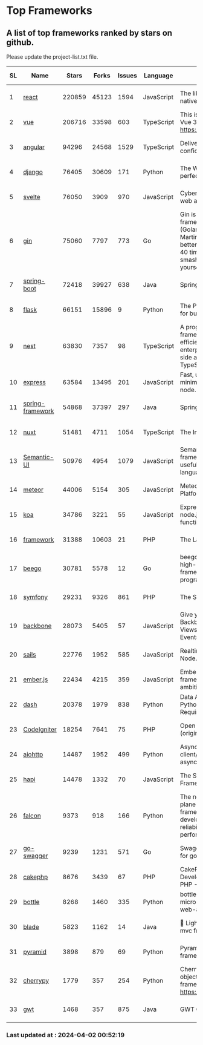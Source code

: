 # Top Frameworks
## A list of top frameworks ranked by stars on github.  
Please update the project-list.txt file.

| SL| Name  | Stars| Forks| Issues | Language | Description | Last Commit |
| --| ------| -----| ---- | ------ | -------- | ----------- | ----------- |
| 1 | [react](https://github.com/facebook/react) | 220859 | 45123 | 1594 | JavaScript | The library for web and native user interfaces. | 2024-04-01 21:45:49 |
| 2 | [vue](https://github.com/vuejs/vue) | 206716 | 33598 | 603 | TypeScript | This is the repo for Vue 2. For Vue 3, go to https://github.com/vuejs/core | 2023-12-31 13:23:55 |
| 3 | [angular](https://github.com/angular/angular) | 94296 | 24568 | 1529 | TypeScript | Deliver web apps with confidence 🚀 | 2024-04-01 18:00:11 |
| 4 | [django](https://github.com/django/django) | 76405 | 30609 | 171 | Python | The Web framework for perfectionists with deadlines. | 2024-03-30 13:15:03 |
| 5 | [svelte](https://github.com/sveltejs/svelte) | 76050 | 3909 | 970 | JavaScript | Cybernetically enhanced web apps | 2024-04-01 22:03:40 |
| 6 | [gin](https://github.com/gin-gonic/gin) | 75060 | 7797 | 773 | Go | Gin is a HTTP web framework written in Go (Golang). It features a Martini-like API with much better performance -- up to 40 times faster. If you need smashing performance, get yourself some Gin. | 2024-04-01 04:58:01 |
| 7 | [spring-boot](https://github.com/spring-projects/spring-boot) | 72418 | 39927 | 638 | Java | Spring Boot | 2024-03-29 19:26:37 |
| 8 | [flask](https://github.com/pallets/flask) | 66151 | 15896 | 9 | Python | The Python micro framework for building web applications. | 2024-02-12 20:50:45 |
| 9 | [nest](https://github.com/nestjs/nest) | 63830 | 7357 | 98 | TypeScript | A progressive Node.js framework for building efficient, scalable, and enterprise-grade server-side applications with TypeScript/JavaScript 🚀 | 2024-03-28 07:38:55 |
| 10 | [express](https://github.com/expressjs/express) | 63584 | 13495 | 201 | JavaScript | Fast, unopinionated, minimalist web framework for node. | 2024-03-27 14:57:44 |
| 11 | [spring-framework](https://github.com/spring-projects/spring-framework) | 54868 | 37397 | 297 | Java | Spring Framework | 2024-04-01 10:14:56 |
| 12 | [nuxt](https://github.com/nuxt/nuxt) | 51481 | 4711 | 1054 | TypeScript | The Intuitive Vue Framework. | 2024-04-01 14:56:44 |
| 13 | [Semantic-UI](https://github.com/Semantic-Org/Semantic-UI) | 50976 | 4954 | 1079 | JavaScript | Semantic is a UI component framework based around useful principles from natural language. | 2023-01-11 17:05:32 |
| 14 | [meteor](https://github.com/meteor/meteor) | 44006 | 5154 | 305 | JavaScript | Meteor, the JavaScript App Platform | 2024-04-01 14:14:22 |
| 15 | [koa](https://github.com/koajs/koa) | 34786 | 3221 | 55 | JavaScript | Expressive middleware for node.js using ES2017 async functions | 2024-03-30 01:13:23 |
| 16 | [framework](https://github.com/laravel/framework) | 31388 | 10603 | 21 | PHP | The Laravel Framework. | 2024-04-01 22:47:30 |
| 17 | [beego](https://github.com/beego/beego) | 30781 | 5578 | 12 | Go | beego is an open-source, high-performance web framework for the Go programming language. | 2024-03-31 13:45:10 |
| 18 | [symfony](https://github.com/symfony/symfony) | 29231 | 9326 | 861 | PHP | The Symfony PHP framework | 2024-04-01 20:51:40 |
| 19 | [backbone](https://github.com/jashkenas/backbone) | 28073 | 5405 | 57 | JavaScript | Give your JS App some Backbone with Models, Views, Collections, and Events | 2024-03-06 23:22:47 |
| 20 | [sails](https://github.com/balderdashy/sails) | 22776 | 1952 | 585 | JavaScript | Realtime MVC Framework for Node.js | 2024-03-15 15:42:52 |
| 21 | [ember.js](https://github.com/emberjs/ember.js) | 22434 | 4215 | 359 | JavaScript | Ember.js - A JavaScript framework for creating ambitious web applications | 2024-04-01 18:18:53 |
| 22 | [dash](https://github.com/plotly/dash) | 20378 | 1979 | 838 | Python | Data Apps & Dashboards for Python. No JavaScript Required. | 2024-03-29 18:15:02 |
| 23 | [CodeIgniter](https://github.com/bcit-ci/CodeIgniter) | 18254 | 7641 | 75 | PHP | Open Source PHP Framework (originally from EllisLab) | 2024-03-20 03:51:42 |
| 24 | [aiohttp](https://github.com/aio-libs/aiohttp) | 14487 | 1952 | 499 | Python | Asynchronous HTTP client/server framework for asyncio and Python | 2024-04-01 11:03:35 |
| 25 | [hapi](https://github.com/hapijs/hapi) | 14478 | 1332 | 70 | JavaScript | The Simple, Secure Framework Developers Trust | 2024-03-21 21:13:21 |
| 26 | [falcon](https://github.com/falconry/falcon) | 9373 | 918 | 166 | Python | The no-magic web data plane API and microservices framework for Python developers, with a focus on reliability, correctness, and performance at scale. | 2024-03-21 19:59:26 |
| 27 | [go-swagger](https://github.com/go-swagger/go-swagger) | 9239 | 1231 | 571 | Go | Swagger 2.0 implementation for go | 2024-03-30 08:39:37 |
| 28 | [cakephp](https://github.com/cakephp/cakephp) | 8676 | 3439 | 67 | PHP | CakePHP: The Rapid Development Framework for PHP - Official Repository | 2024-03-29 05:20:14 |
| 29 | [bottle](https://github.com/bottlepy/bottle) | 8268 | 1460 | 335 | Python | bottle.py is a fast and simple micro-framework for python web-applications. | 2024-01-03 22:31:48 |
| 30 | [blade](https://github.com/lets-blade/blade) | 5823 | 1162 | 14 | Java | :rocket: Lightning fast and elegant mvc framework for Java8 | 2023-06-16 05:18:49 |
| 31 | [pyramid](https://github.com/Pylons/pyramid) | 3898 | 879 | 69 | Python | Pyramid - A Python web framework | 2024-03-03 23:38:59 |
| 32 | [cherrypy](https://github.com/cherrypy/cherrypy) | 1779 | 357 | 254 | Python | CherryPy is a pythonic, object-oriented HTTP framework.      https://cherrypy.dev | 2024-02-25 03:28:13 |
| 33 | [gwt](https://github.com/gwtproject/gwt) | 1468 | 357 | 875 | Java | GWT Open Source Project | 2024-03-29 17:44:30 |

### Last updated at : 2024-04-02 00:52:19
